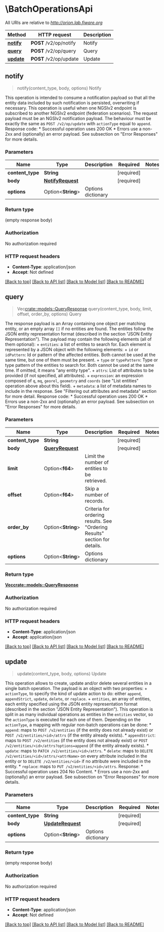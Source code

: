 # \BatchOperationsApi

All URIs are relative to *http://orion.lab.fiware.org*

Method | HTTP request | Description
------------- | ------------- | -------------
[**notify**](BatchOperationsApi.md#notify) | **POST** /v2/op/notify | Notify
[**query**](BatchOperationsApi.md#query) | **POST** /v2/op/query | Query
[**update**](BatchOperationsApi.md#update) | **POST** /v2/op/update | Update



## notify

> notify(content_type, body, options)
Notify

This operation is intended to consume a notification payload so that all the entity data included by such notification is persisted, overwriting if necessary. This operation is useful when one NGSIv2 endpoint is subscribed to another NGSIv2 endpoint (federation scenarios).  The request payload must be an NGSIv2 notification payload.  The behaviour must be exactly the same as `POST /v2/op/update` with `actionType` equal to `append`. Response code: * Successful operation uses 200 OK * Errors use a non-2xx and (optionally) an error payload. See subsection on \"Error Responses\" for   more details.

### Parameters


Name | Type | Description  | Required | Notes
------------- | ------------- | ------------- | ------------- | -------------
**content_type** | **String** |  | [required] |
**body** | [**NotifyRequest**](NotifyRequest.md) |  | [required] |
**options** | Option<**String**> | Options dictionary |  |

### Return type

 (empty response body)

### Authorization

No authorization required

### HTTP request headers

- **Content-Type**: application/json
- **Accept**: Not defined

[[Back to top]](#) [[Back to API list]](../README.md#documentation-for-api-endpoints) [[Back to Model list]](../README.md#documentation-for-models) [[Back to README]](../README.md)


## query

> Vec<crate::models::QueryResponse> query(content_type, body, limit, offset, order_by, options)
Query

The response payload is an Array containing one object per matching entity, or an empty array `[]` if  no entities are found. The entities follow the JSON entity representation format (described in the section \"JSON Entity Representation\"). The payload may contain the following elements (all of them optional): + `entities`: a list of entites to search for. Each element is represented by a JSON object with the   following elements:     + `id` or `idPattern`: Id or pattern of the affected entities. Both cannot be used at the same       time, but one of them must be present.     + `type` or `typePattern`: Type or type pattern of the entities to search for. Both cannot be used at       the same time. If omitted, it means \"any entity type\". + `attrs`: List of attributes to be provided (if not specified, all attributes). + `expression`: an expression composed of `q`, `mq`, `georel`, `geometry` and `coords` (see \"List    entities\" operation above about this field). + `metadata`: a list of metadata names to include in the response.    See \"Filtering out attributes and metadata\" section for more detail. Response code: * Successful operation uses 200 OK * Errors use a non-2xx and (optionally) an error payload. See subsection on \"Error Responses\" for   more details.

### Parameters


Name | Type | Description  | Required | Notes
------------- | ------------- | ------------- | ------------- | -------------
**content_type** | **String** |  | [required] |
**body** | [**QueryRequest**](QueryRequest.md) |  | [required] |
**limit** | Option<**f64**> | Limit the number of entities to be retrieved. |  |
**offset** | Option<**f64**> | Skip a number of records. |  |
**order_by** | Option<**String**> | Criteria for ordering results. See \"Ordering Results\" section for details. |  |
**options** | Option<**String**> | Options dictionary |  |

### Return type

[**Vec<crate::models::QueryResponse>**](QueryResponse.md)

### Authorization

No authorization required

### HTTP request headers

- **Content-Type**: application/json
- **Accept**: application/json

[[Back to top]](#) [[Back to API list]](../README.md#documentation-for-api-endpoints) [[Back to Model list]](../README.md#documentation-for-models) [[Back to README]](../README.md)


## update

> update(content_type, body, options)
Update

This operation allows to create, update and/or delete several entities in a single batch operation. The payload is an object with two properties: + `actionType`, to specify the kind of update action to do: either `append`, `appendStrict`, `update`,   `delete`, or `replace`. + `entities`, an array of entities, each entity specified using the JSON entity representation format   (described in the section \"JSON Entity Representation\"). This operation is split in as many individual operations as entities in the `entities` vector, so the `actionType` is executed for each one of them. Depending on the `actionType`, a mapping with regular non-batch operations can be done: * `append`: maps to `POST /v2/entities` (if the entity does not already exist) or `POST /v2/entities/<id>/attrs`   (if the entity already exists). * `appendStrict`: maps to `POST /v2/entities` (if the entity does not already exist) or   `POST /v2/entities/<id>/attrs?options=append` (if the entity already exists). * `update`: maps to `PATCH /v2/entities/<id>/attrs`. * `delete`: maps to `DELETE /v2/entities/<id>/attrs/<attrName>` on every attribute included in the entity or   to `DELETE /v2/entities/<id>` if no attribute were included in the entity. * `replace`: maps to `PUT /v2/entities/<id>/attrs`. Response: * Successful operation uses 204 No Content. * Errors use a non-2xx and (optionally) an error payload. See subsection on \"Error Responses\" for   more details.

### Parameters


Name | Type | Description  | Required | Notes
------------- | ------------- | ------------- | ------------- | -------------
**content_type** | **String** |  | [required] |
**body** | [**UpdateRequest**](UpdateRequest.md) |  | [required] |
**options** | Option<**String**> | Options dictionary |  |

### Return type

 (empty response body)

### Authorization

No authorization required

### HTTP request headers

- **Content-Type**: application/json
- **Accept**: Not defined

[[Back to top]](#) [[Back to API list]](../README.md#documentation-for-api-endpoints) [[Back to Model list]](../README.md#documentation-for-models) [[Back to README]](../README.md)


